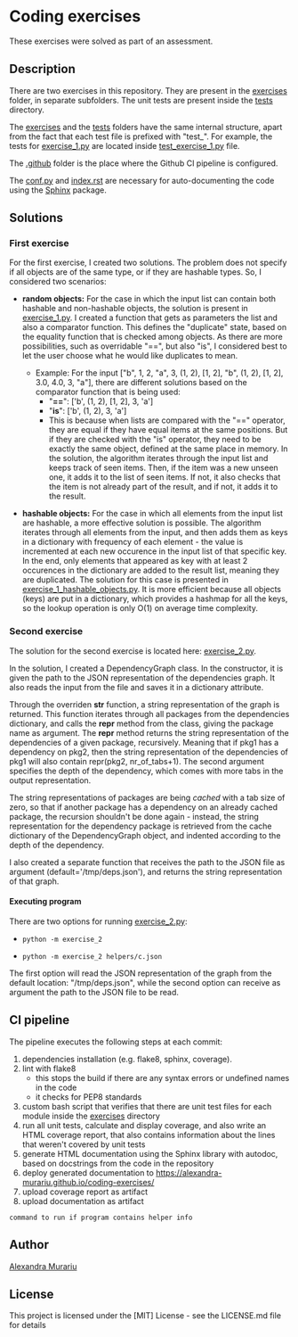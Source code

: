 # Coding exercises

These exercises were solved as part of an assessment.

## Description

There are two exercises in this repository. They are present in the [exercises](exercises) folder, in separate
subfolders. The unit tests are present inside the [tests](tests) directory.

The [exercises](exercises) and the [tests](tests) folders have the same internal structure, apart from the fact that
each test file is prefixed with "test_". For example, the tests for [exercise_1.py](exercises/exercise_1/exercise_1.py)
are located inside [test_exercise_1.py](tests/exercise_1/test_exercise_1.py) file.

The [.github](.github) folder is the place where the Github CI pipeline is configured.

The [conf.py](conf.py) and [index.rst](index.rst) are necessary for auto-documenting the code using
the [Sphinx](https://www.sphinx-doc.org/en/master/) package.

## Solutions

### First exercise

For the first exercise, I created two solutions. The problem does not specify if all objects are of the same type, or if
they are hashable types. So, I considered two scenarios:

* **random objects:** For the case in which the input list can contain both hashable and non-hashable objects, the
  solution is present in [exercise_1.py](exercises/exercise_1/exercise_1.py). I created a function that gets as
  parameters the list and also a comparator function. This defines the "duplicate" state, based on the equality function
  that is checked among objects. As there are more possibilities, such as overridable "==", but also "is", I considered
  best to let the user choose what he would like duplicates to mean.
    * Example: For the input ["b", 1, 2, "a", 3, (1, 2), [1, 2], "b", (1, 2), [1, 2], 3.0, 4.0, 3, "a"], there are
      different solutions based on the comparator function that is being used:
        * "**==**": ['b', (1, 2), [1, 2], 3, 'a']
        * "**is**": ['b', (1, 2), 3, 'a']
        * This is because when lists are compared with the "==" operator, they are equal if they have equal items at the
          same positions. But if they are checked with the "is" operator, they need to be exactly the same object,
          defined at the same place in memory. In the solution, the algorithm iterates through the input list and keeps
          track of seen
          items. Then, if the item was a new unseen one, it adds it to the list of seen items. If not, it also checks
          that the item is not already part of the result, and if not, it adds it to the result.

* **hashable objects:** For the case in which all elements from the input list are hashable, a more effective solution
  is possible. The algorithm iterates through all elements from the input, and then adds them as keys in a dictionary
  with frequency of each element - the value is incremented at each new occurence in the input list of that specific
  key. In the end, only
  elements that appeared as key with at least 2 occurences in the dictionary are added to the result list, meaning they
  are duplicated. The solution for this case is presented
  in [exercise_1_hashable_objects.py](exercises/exercise_1/exercise_1_hashable_objects.py). It is
  more efficient because all objects (keys) are put in a dictionary, which provides a hashmap for all the keys, so the
  lookup operation is only O(1) on average time complexity.

### Second exercise

The solution for the second exercise is located here: [exercise_2.py](exercises/exercise_2/exercise_2.py).

In the solution, I created a DependencyGraph class. In the constructor, it is given the path to the JSON representation
of the dependencies graph. It also reads the input from the file and saves it in a dictionary attribute.

Through the overriden __str__ function, a string representation of the graph is returned. This function iterates through
all packages from the dependencies dictionary, and calls the **repr** method from the class, giving the package name as
argument. The **repr** method returns the string representation of the dependencies of a given package, recursively.
Meaning that if pkg1 has a dependency on pkg2, then the string representation of the dependencies of pkg1 will also
contain repr(pkg2, nr_of_tabs+1). The second argument specifies the depth of the dependency, which comes with more tabs
in the output representation.

The string representations of packages are being _cached_ with a tab size of zero, so that
if another package has a dependency on an already cached package, the recursion shouldn't be done again - instead, the
string representation for the dependency package is retrieved from the cache dictionary of the DependencyGraph object,
and indented according to the depth of the dependency.

I also created a separate function that receives the path to the JSON file as argument (default='/tmp/deps.json'), and
returns the string representation of that graph.

#### Executing program

There are two options for running [exercise_2.py](exercises/exercise_2/exercise_2.py):

* ```
  python -m exercise_2
  ```
* ```
  python -m exercise_2 helpers/c.json
  ```

The first option will read the JSON representation of the graph from the default location: "/tmp/deps.json", while the
second option can receive as argument the path to the JSON file to be read.

## CI pipeline

The pipeline executes the following steps at each commit:

1. dependencies installation (e.g. flake8, sphinx, coverage).
2. lint with flake8
    * this stops the build if there are any syntax errors or undefined names in the code
    * it checks for PEP8 standards
3. custom bash script that verifies that there are unit test files for each module inside the [exercises](exercises)
   directory
4. run all unit tests, calculate and display coverage, and also write an HTML coverage report, that also contains
   information about the lines that weren't covered by unit tests
5. generate HTML documentation using the Sphinx library with autodoc, based on docstrings from the code in the
   repository
6. deploy generated documentation to https://alexandra-murariu.github.io/coding-exercises/
7. upload coverage report as artifact
8. upload documentation as artifact

```
command to run if program contains helper info
```

## Author

[Alexandra Murariu](murariu.alexandra2002@gmail.com)

## License

This project is licensed under the [MIT] License - see the LICENSE.md file for details
